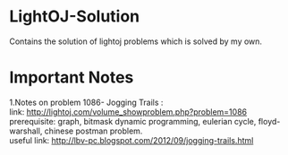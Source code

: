 # LightOJ-Solution
Contains the solution of lightoj problems which is solved by my own. <br>
# Important Notes <br>
1.Notes on problem 1086- Jogging Trails : <br>
link: http://lightoj.com/volume_showproblem.php?problem=1086 <br>
prerequisite: graph, bitmask dynamic programming, eulerian cycle, floyd-warshall, chinese postman problem. <br>
useful link: http://lbv-pc.blogspot.com/2012/09/jogging-trails.html <br>
